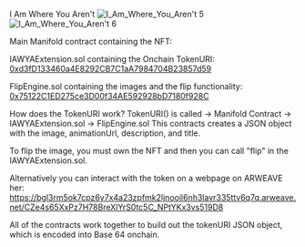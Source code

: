 I Am Where You Aren't
![I_Am_Where_You_Aren't 5](https://github.com/user-attachments/assets/828971b4-4ff5-4275-aa21-059b8b6a9de2)
![I_Am_Where_You_Aren't 6](https://github.com/user-attachments/assets/6e6cd74d-13bb-4dbf-8a32-3342547554af)

Main Manifold contract containing the NFT:


IAWYAExtension.sol containing the Onchain TokenURI:
[0xd3fD133460a4E8292CB7C1aA7984704B23857d59](https://etherscan.io/address/0x5D33bf955F46Cf194ae742d5A1A6f4ADC50f118e)

FlipEngine.sol containing the images and the flip functionality:
[0x75122C1ED275ce3D00f34AE592928bD7180f928C](https://etherscan.io/address/0x457b961794d9F1037C63c3dd09E588Cb93567FAa)


How does the TokenURI work?
TokenURI() is called -> Manifold Contract -> IAWYAExtension.sol -> FlipEngine.sol 
This contracts creates a JSON object with the image, animationUrl, description, and title.

To flip the image, you must own the NFT and then you can call "flip" in the IAWYAExtension.sol.

Alternatively you can interact with the token on a webpage on ARWEAVE her:
https://bgl3rm5ok7cpz6y7x4a23zpfmk2ljnooil6nh3lavr335ttv6q7q.arweave.net/CZe4s65XxPz7H78BreXlYrS0tc5C_NPtYKx3vs519D8

All of the contracts work together to build out the tokenURI JSON object, which is encoded into Base 64 onchain.

